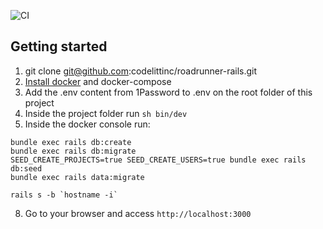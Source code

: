 ![CI](https://github.com/codelittinc/roadrunner-rails/workflows/CI/badge.svg)

## Getting started

1. git clone git@github.com:codelittinc/roadrunner-rails.git
2.  [Install docker](https://www.digitalocean.com/community/tutorials/how-to-install-and-use-docker-on-ubuntu-18-04) and docker-compose
3. Add the .env content from 1Password to .env on the root folder of this project
6. Inside the project folder run `sh bin/dev`
7. Inside the docker console run:

```
bundle exec rails db:create
bundle exec rails db:migrate
SEED_CREATE_PROJECTS=true SEED_CREATE_USERS=true bundle exec rails db:seed
bundle exec rails data:migrate

rails s -b `hostname -i`
```

8. Go to your browser and access `http://localhost:3000`
